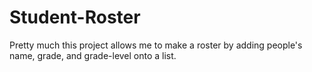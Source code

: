 # Student-Roster
Pretty much this project allows me to make a roster by adding people's name, grade, and grade-level onto a list. 
